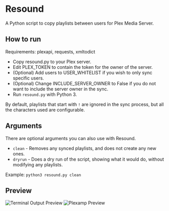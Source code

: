 # Resound
A Python script to copy playlists between users for Plex Media Server.

## How to run
Requirements: plexapi, requests, xmltodict
* Copy resound.py to your Plex server.
* Edit PLEX_TOKEN to contain the token for the owner of the server.
* (Optional) Add users to USER_WHITELIST if you wish to only sync specific users.
* (Optional) Change INCLUDE_SERVER_OWNER to False if you do not want to include the server owner in the sync.
* Run `resound.py` with Python 3.

By default, playlists that start with `!` are ignored in the sync process, but all the characters used are configurable.

## Arguments
There are optional arguments you can also use with Resound.
* `clean` - Removes any synced playlists, and does not create any new ones.
* `dryrun` - Does a dry run of the script, showing what it would do, without modifying any playlists.

Example: `python3 resound.py clean`

## Preview

![Terminal Output Preview](https://i.imgur.com/K7wvimp.png)
![Plexamp Preview](https://i.imgur.com/V6bcr63.jpg)

